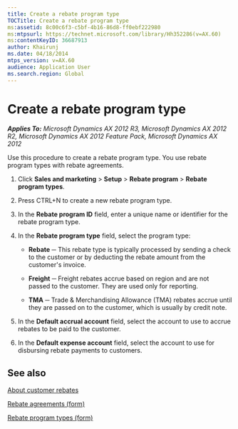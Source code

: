 ```yaml
---
title: Create a rebate program type
TOCTitle: Create a rebate program type
ms:assetid: 8c00c6f3-c5bf-4b16-86d8-ff0ebf222980
ms:mtpsurl: https://technet.microsoft.com/library/Hh352286(v=AX.60)
ms:contentKeyID: 36687913
author: Khairunj
ms.date: 04/18/2014
mtps_version: v=AX.60
audience: Application User
ms.search.region: Global
---
```


# Create a rebate program type 


_**Applies To:** Microsoft Dynamics AX 2012 R3, Microsoft Dynamics AX 2012 R2, Microsoft Dynamics AX 2012 Feature Pack, Microsoft Dynamics AX 2012_

Use this procedure to create a rebate program type. You use rebate program types with rebate agreements.

1.  Click **Sales and marketing** \> **Setup** \> **Rebate program** \> **Rebate program types**.

2.  Press CTRL+N to create a new rebate program type.

3.  In the **Rebate program ID** field, enter a unique name or identifier for the rebate program type.

4.  In the **Rebate program type** field, select the program type:
    
      - **Rebate** ─ This rebate type is typically processed by sending a check to the customer or by deducting the rebate amount from the customer's invoice.
    
      -  **Freight** ─ Freight rebates accrue based on region and are not passed to the customer. They are used only for reporting.
    
      - **TMA** ─ Trade & Merchandising Allowance (TMA) rebates accrue until they are passed on to the customer, which is usually by credit note.

5.  In the **Default accrual account** field, select the account to use to accrue rebates to be paid to the customer.

6.  In the **Default expense account** field, select the account to use for disbursing rebate payments to customers.

## See also

[About customer rebates](about-customer-rebates.md)

[Rebate agreements (form)](https://technet.microsoft.com/library/hh328681\(v=ax.60\))

[Rebate program types (form)](https://technet.microsoft.com/library/hh352270\(v=ax.60\))

  



